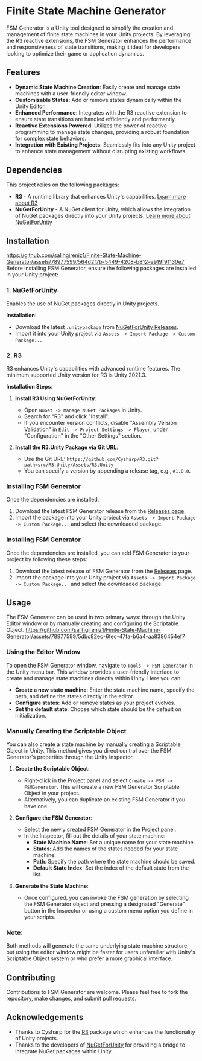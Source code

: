# Finite State Machine Generator

FSM Generator is a Unity tool designed to simplify the creation and management of finite state machines in your Unity projects. By leveraging the R3 reactive extensions, the FSM Generator enhances the performance and responsiveness of state transitions, making it ideal for developers looking to optimize their game or application dynamics.

## Features

- **Dynamic State Machine Creation**: Easily create and manage state machines with a user-friendly editor window.
- **Customizable States**: Add or remove states dynamically within the Unity Editor.
- **Enhanced Performance**: Integrates with the R3 reactive extension to ensure state transitions are handled efficiently and performantly.
- **Reactive Extensions Powered**: Utilizes the power of reactive programming to manage state changes, providing a robust foundation for complex state behaviors.
- **Integration with Existing Projects**: Seamlessly fits into any Unity project to enhance state management without disrupting existing workflows.

## Dependencies

This project relies on the following packages:
- **R3** - A runtime library that enhances Unity's capabilities. [Learn more about R3](https://github.com/Cysharp/R3)
- **NuGetForUnity** - A NuGet client for Unity, which allows the integration of NuGet packages directly into your Unity projects. [Learn more about NuGetForUnity](https://github.com/GlitchEnzo/NuGetForUnity)

## Installation
https://github.com/salihgireniz1/Finite-State-Machine-Generator/assets/78977599/564d2f7b-5449-4208-b812-e919f91130e7
Before installing FSM Generator, ensure the following packages are installed in your Unity project:

### 1. NuGetForUnity
Enables the use of NuGet packages directly in Unity projects.

**Installation**:
- Download the latest `.unitypackage` from [NuGetForUnity Releases](https://github.com/GlitchEnzo/NuGetForUnity/releases).
- Import it into your Unity project via `Assets -> Import Package -> Custom Package...`.

### 2. R3
R3 enhances Unity's capabilities with advanced runtime features. The minimum supported Unity version for R3 is Unity 2021.3.

**Installation Steps**:
1. **Install R3 Using NuGetForUnity**:
   - Open `NuGet -> Manage NuGet Packages` in Unity.
   - Search for "R3" and click "Install".
   - If you encounter version conflicts, disable "Assembly Version Validation" in `Edit -> Project Settings -> Player`, under "Configuration" in the "Other Settings" section.

2. **Install the R3.Unity Package via Git URL**:
   - Use the Git URL: `https://github.com/Cysharp/R3.git?path=src/R3.Unity/Assets/R3.Unity`
   - You can specify a version by appending a release tag, e.g., `#1.0.0`.

### Installing FSM Generator

Once the dependencies are installed:
1. Download the latest FSM Generator release from the [Releases page](https://github.com/salihgireniz1/Finite-State-Machine-Generator/releases).
2. Import the package into your Unity project via `Assets -> Import Package -> Custom Package...` and select the downloaded package.

### Installing FSM Generator

Once the dependencies are installed, you can add FSM Generator to your project by following these steps:
1. Download the latest release of FSM Generator from the [Releases](https://github.com/salihgireniz1/fsm-generator/releases) page.
2. Import the package into your Unity project via `Assets -> Import Package -> Custom Package...` and select the downloaded package.

## Usage

The FSM Generator can be used in two primary ways: through the Unity Editor window or by manually creating and configuring the Scriptable Object.
https://github.com/salihgireniz1/Finite-State-Machine-Generator/assets/78977599/5dbc82ec-6fec-47fa-b6a4-aa8386454ef7
### Using the Editor Window

To open the FSM Generator window, navigate to `Tools -> FSM Generator` in the Unity menu bar. This window provides a user-friendly interface to create and manage state machines directly within Unity. Here you can:

- **Create a new state machine**: Enter the state machine name, specify the path, and define the states directly in the editor.
- **Configure states**: Add or remove states as your project evolves.
- **Set the default state**: Choose which state should be the default on initialization.

### Manually Creating the Scriptable Object

You can also create a state machine by manually creating a Scriptable Object in Unity. This method gives you direct control over the FSM Generator's properties through the Unity Inspector.

1. **Create the Scriptable Object**:
   - Right-click in the Project panel and select `Create -> FSM -> FSMGenerator`. This will create a new FSM Generator Scriptable Object in your project.
   - Alternatively, you can duplicate an existing FSM Generator if you have one.

2. **Configure the FSM Generator**:
   - Select the newly created FSM Generator in the Project panel.
   - In the Inspector, fill out the details of your state machine:
     - **State Machine Name**: Set a unique name for your state machine.
     - **States**: Add the names of the states needed for your state machine.
     - **Path**: Specify the path where the state machine should be saved.
     - **Default State Index**: Set the index of the default state from the list.

3. **Generate the State Machine**:
   - Once configured, you can invoke the FSM generation by selecting the FSM Generator object and pressing a designated "Generate" button in the Inspector or using a custom menu option you define in your scripts.

### Note:
Both methods will generate the same underlying state machine structure, but using the editor window might be faster for users unfamiliar with Unity's Scriptable Object system or who prefer a more graphical interface.

## Contributing

Contributions to FSM Generator are welcome. Please feel free to fork the repository, make changes, and submit pull requests.

## Acknowledgements

- Thanks to Cysharp for the [R3](https://github.com/Cysharp/R3) package which enhances the functionality of Unity projects.
- Thanks to the developers of [NuGetForUnity](https://github.com/GlitchEnzo/NuGetForUnity) for providing a bridge to integrate NuGet packages within Unity.
